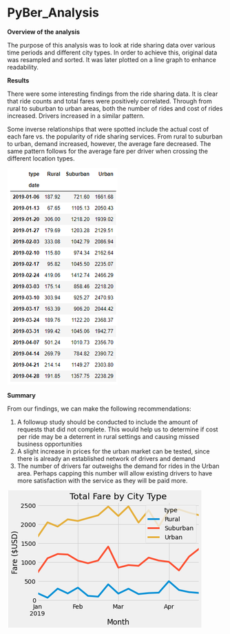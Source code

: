 # PyBer_Analysis
**Overview of the analysis**

The purpose of this analysis was to look at ride sharing data over various time periods and different city types. In order to achieve this, original data was resampled and sorted. It was later plotted on a line graph to enhance readability. 
    

**Results**

There were some interesting findings from the ride sharing data. It is clear that ride counts and total fares were positively correlated. Through from rural to suburban to urban areas, both the number of rides and cost of rides increased. Drivers increased in a similar pattern. 

Some inverse relationships that were spotted include the actual cost of each fare vs. the popularity of ride sharing services. From rural to suburban to urban, demand increased, however, the average fare decreased. The same pattern follows for the average fare per driver when crossing the different location types.


![enter image description here](https://github.com/ozzirk/PyBer_Analysis/blob/main/Analysis/Total%20Fare%20by%20City%20Type%20Table.png?raw=true)
    
**Summary**

  From our findings, we can make the following recommendations:
  1. A followup study should be conducted to include the amount of requests that did not complete. This would help us to determine if cost per ride may be a deterrent in rural settings and causing missed business opportunities
  2. A slight increase in prices for the urban market can be tested, since there is already an established network of drivers and demand
  3. The number of drivers far outweighs the demand for rides in the Urban area. Perhaps capping this number will allow existing drivers to have more satisfaction with the service as they will be paid more. 

![enter image description here](https://github.com/ozzirk/PyBer_Analysis/blob/main/Analysis/PyBer_fare_summary.png?raw=true)
